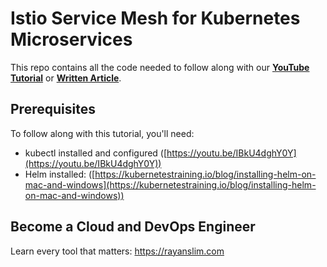 # Istio Service Mesh for Kubernetes Microservices

This repo contains all the code needed to follow along with our **[YouTube Tutorial](https://youtu.be/iFoE5sDyxpM)** or **[Written Article](https://kubernetestraining.io/blog/istio-kiali-kubernetes-service-mesh-your-microservices)**.

## Prerequisites

To follow along with this tutorial, you'll need:

- kubectl installed and configured ([https://youtu.be/IBkU4dghY0Y](https://youtu.be/IBkU4dghY0Y))
- Helm installed: ([https://kubernetestraining.io/blog/installing-helm-on-mac-and-windows](https://kubernetestraining.io/blog/installing-helm-on-mac-and-windows))

## Become a Cloud and DevOps Engineer

Learn every tool that matters: https://rayanslim.com
